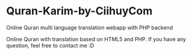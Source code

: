 # Quran-Karim-by-CiihuyCom
Online Quran multi language translation webapp with PHP backend

Online Quran with translation based on HTML5 and PHP.
If you have any question, feel free to contact me :D
